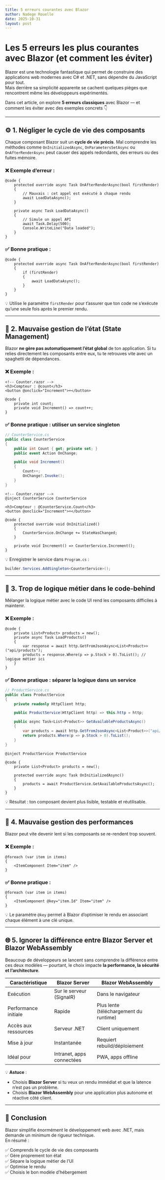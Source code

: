 ```yaml
---
title: 5 erreurs courantes avec Blazor
author: Nadege Rouelle
date: 2025-10-31
layout: post
---
```

# Les 5 erreurs les plus courantes avec Blazor (et comment les éviter)

Blazor est une technologie fantastique qui permet de construire des applications web modernes avec C# et .NET, sans dépendre du JavaScript pour tout.  
Mais derrière sa simplicité apparente se cachent quelques pièges que rencontrent même les développeurs expérimentés.

Dans cet article, on explore **5 erreurs classiques** avec Blazor — et comment les éviter avec des exemples concrets 👇

---

## ⚙️ 1. Négliger le cycle de vie des composants

Chaque composant Blazor suit un **cycle de vie précis**. Mal comprendre les méthodes comme `OnInitializedAsync`, `OnParametersSetAsync` ou `OnAfterRenderAsync` peut causer des appels redondants, des erreurs ou des fuites mémoire.

### ❌ Exemple d’erreur :
```razor
@code {
    protected override async Task OnAfterRenderAsync(bool firstRender)
    {
        // Mauvais : cet appel est exécuté à chaque rendu
        await LoadDataAsync();
    }

    private async Task LoadDataAsync()
    {
        // Simule un appel API
        await Task.Delay(500);
        Console.WriteLine("Data loaded");
    }
}
```

### ✅ Bonne pratique :
```razor
@code {
    protected override async Task OnAfterRenderAsync(bool firstRender)
    {
        if (firstRender)
        {
            await LoadDataAsync();
        }
    }
}
```

💡 Utilise le paramètre `firstRender` pour t’assurer que ton code ne s’exécute qu’une seule fois après le premier rendu.

---

## 🧠 2. Mauvaise gestion de l’état (State Management)

Blazor **ne gère pas automatiquement l’état global** de ton application. Si tu relies directement les composants entre eux, tu te retrouves vite avec un spaghetti de dépendances.

### ❌ Exemple :
```razor
<!-- Counter.razor -->
<h3>Compteur : @count</h3>
<button @onclick="Increment">+</button>

@code {
    private int count;
    private void Increment() => count++;
}
```

### ✅ Bonne pratique : utiliser un service singleton
```csharp
// CounterService.cs
public class CounterService
{
    public int Count { get; private set; }
    public event Action OnChange;

    public void Increment()
    {
        Count++;
        OnChange?.Invoke();
    }
}
```

```razor
<!-- Counter.razor -->
@inject CounterService CounterService

<h3>Compteur : @CounterService.Count</h3>
<button @onclick="Increment">+</button>

@code {
    protected override void OnInitialized()
    {
        CounterService.OnChange += StateHasChanged;
    }

    private void Increment() => CounterService.Increment();
}
```

💡 Enregistrer le service dans `Program.cs` :
```csharp
builder.Services.AddSingleton<CounterService>();
```

---

## 🧩 3. Trop de logique métier dans le code-behind

Mélanger la logique métier avec le code UI rend les composants difficiles à maintenir.

### ❌ Exemple :
```razor
@code {
    private List<Product> products = new();
    private async Task LoadProducts()
    {
        var response = await http.GetFromJsonAsync<List<Product>>("api/products");
        products = response.Where(p => p.Stock > 0).ToList(); // logique métier ici
    }
}
```

### ✅ Bonne pratique : séparer la logique dans un service
```csharp
// ProductService.cs
public class ProductService
{
    private readonly HttpClient http;

    public ProductService(HttpClient http) => this.http = http;

    public async Task<List<Product>> GetAvailableProductsAsync()
    {
        var products = await http.GetFromJsonAsync<List<Product>>("api/products");
        return products.Where(p => p.Stock > 0).ToList();
    }
}
```

```razor
@inject ProductService ProductService

@code {
    private List<Product> products = new();

    protected override async Task OnInitializedAsync()
    {
        products = await ProductService.GetAvailableProductsAsync();
    }
}
```

💡 Résultat : ton composant devient plus lisible, testable et réutilisable.

---

## 🚀 4. Mauvaise gestion des performances

Blazor peut vite devenir lent si les composants se re-rendent trop souvent.

### ❌ Exemple :
```razor
@foreach (var item in items)
{
    <ItemComponent Item="item" />
}
```

### ✅ Bonne pratique :
```razor
@foreach (var item in items)
{
    <ItemComponent @key="item.Id" Item="item" />
}
```

💡 Le paramètre `@key` permet à Blazor d’optimiser le rendu en associant chaque élément à une clé unique.

---

## 🌐 5. Ignorer la différence entre Blazor Server et Blazor WebAssembly

Beaucoup de développeurs se lancent sans comprendre la différence entre ces deux modèles — pourtant, le choix impacte **la performance, la sécurité et l’architecture**.

| Caractéristique | Blazor Server | Blazor WebAssembly |
|-----------------|----------------|---------------------|
| Exécution | Sur le serveur (SignalR) | Dans le navigateur |
| Performance initiale | Rapide | Plus lente (téléchargement du runtime) |
| Accès aux ressources | Serveur .NET | Client uniquement |
| Mise à jour | Instantanée | Requiert rebuild/déploiement |
| Idéal pour | Intranet, apps connectées | PWA, apps offline |

💡 **Astuce** :  
- Choisis **Blazor Server** si tu veux un rendu immédiat et que la latence n’est pas un problème.  
- Choisis **Blazor WebAssembly** pour une application plus autonome et réactive côté client.

---

## 🎯 Conclusion

Blazor simplifie énormément le développement web avec .NET, mais demande un minimum de rigueur technique.  
En résumé :

✅ Comprends le cycle de vie des composants  
✅ Gère proprement ton état  
✅ Sépare la logique métier de l’UI  
✅ Optimise le rendu  
✅ Choisis le bon modèle d’hébergement  